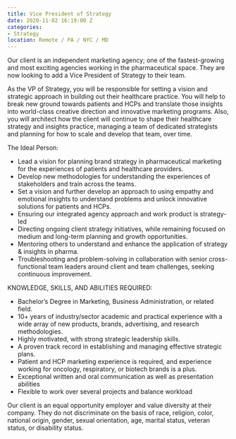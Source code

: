 ```yaml
---
title: Vice President of Strategy
date: 2020-11-02 16:19:00 Z
categories:
- Strategy
location: Remote / PA / NYC / MD
---
```


Our client is an independent marketing agency; one of the fastest-growing and most exciting agencies working in the pharmaceutical space. They are now looking to add a Vice President of Strategy to their team.

As the VP of Strategy, you will be responsible for setting a vision and strategic approach in building out their healthcare practice. You will help to break new ground towards patients and HCPs and translate those insights into world-class creative direction and innovative marketing programs. Also, you will architect how the client will continue to shape their healthcare strategy and insights practice, managing a team of dedicated strategists and planning for how to scale and develop that team, over time.
 
The Ideal Person:

*  Lead a vision for planning brand strategy in pharmaceutical marketing for the experiences of patients and healthcare providers.
*  Develop new methodologies for understanding the experiences of stakeholders and train across the teams.
*  Set a vision and further develop an approach to using empathy and emotional insights to understand problems and unlock innovative solutions for patients and HCPs.
*  Ensuring our integrated agency approach and work product is strategy-led
*  Directing ongoing client strategy initiatives, while remaining focused on medium and long-term planning and growth opportunities.
*  Mentoring others to understand and enhance the application of strategy & insights in pharma.
*  Troubleshooting and problem-solving in collaboration with senior cross-functional team leaders around client and team challenges, seeking continuous improvement.


KNOWLEDGE, SKILLS, AND ABILITIES REQUIRED:

*  Bachelor’s Degree in Marketing, Business Administration, or related field.
*  10+ years of industry/sector academic and practical experience with a wide array of new products, brands, advertising, and research methodologies.
*  Highly motivated, with strong strategic leadership skills.
*  A proven track record in establishing and managing effective strategic plans. 
*  Patient and HCP marketing experience is required, and experience working for oncology, respiratory, or biotech brands is a plus. 
*  Exceptional written and oral communication as well as presentation abilities
*  Flexible to work over several projects and balance workload


Our client is an equal opportunity employer and value diversity at their company. They do not discriminate on the basis of race, religion, color, national origin, gender, sexual orientation, age, marital status, veteran status, or disability status.
